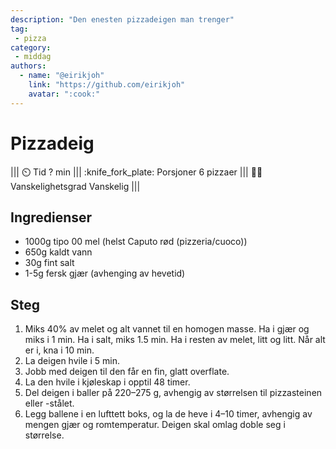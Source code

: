 ```yaml
---
description: "Den enesten pizzadeigen man trenger"
tag:
 - pizza
category:
 - middag
authors:
  - name: "@eirikjoh"
    link: "https://github.com/eirikjoh"
    avatar: ":cook:"
---
```


# Pizzadeig

||| :timer_clock: Tid
? min
||| :knife_fork_plate: Porsjoner
6 pizzaer
||| :cook: Vanskelighetsgrad
Vanskelig
|||

## Ingredienser

- 1000g tipo 00 mel (helst Caputo rød (pizzeria/cuoco))
- 650g kaldt vann
- 30g fint salt
- 1-5g fersk gjær (avhenging av hevetid)

## Steg

1. Miks 40% av melet og alt vannet til en homogen masse. Ha i gjær og miks i 1 min. Ha i salt, miks 1.5 min. Ha i resten av melet, litt og litt. Når alt er i, kna i 10 min.
2. La deigen hvile i 5 min.
3. Jobb med deigen til den får en fin, glatt overflate.
4. La den hvile i kjøleskap i opptil 48 timer.
5. Del deigen i baller på 220–275 g, avhengig av størrelsen til pizzasteinen eller -stålet.
6. Legg ballene i en lufttett boks, og la de heve i 4–10 timer, avhengig av mengen gjær og romtemperatur. Deigen skal omlag doble seg i størrelse.
